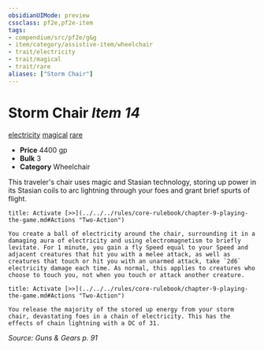 ```yaml
---
obsidianUIMode: preview
cssclass: pf2e,pf2e-item
tags:
- compendium/src/pf2e/g&g
- item/category/assistive-item/wheelchair
- trait/electricity
- trait/magical
- trait/rare
aliases: ["Storm Chair"]
---
```

# Storm Chair *Item 14*  
[electricity](../../../Rules/traits/electricity.md)  [magical](../../../Rules/traits/magical.md)  [rare](../../../Rules/traits/rare.md)  

- **Price** 4400 gp
- **Bulk** 3
- **Category** Wheelchair

This traveler's chair uses magic and Stasian technology, storing up power in its Stasian coils to arc lightning through your foes and grant brief spurts of flight.

```ad-embed-ability
title: Activate [>>](../../../rules/core-rulebook/chapter-9-playing-the-game.md#Actions "Two-Action")

You create a ball of electricity around the chair, surrounding it in a damaging aura of electricity and using electromagnetism to briefly levitate. For 1 minute, you gain a fly Speed equal to your Speed and adjacent creatures that hit you with a melee attack, as well as creatures that touch or hit you with an unarmed attack, take `2d6` electricity damage each time. As normal, this applies to creatures who choose to touch you, not when you touch or attack another creature.
```

```ad-embed-ability
title: Activate [>>](../../../rules/core-rulebook/chapter-9-playing-the-game.md#Actions "Two-Action")

You release the majority of the stored up energy from your storm chair, devastating foes in a chain of electricity. This has the effects of chain lightning with a DC of 31.
```

*Source: Guns & Gears p. 91*
